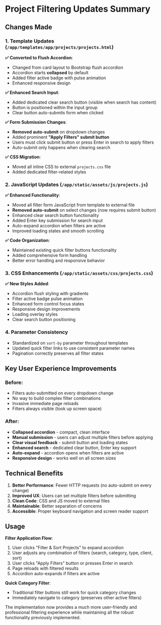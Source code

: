 # Project Filtering Updates Summary

## Changes Made

### 1. **Template Updates** (`/app/templates/app/projects/projects.html`)

**✅ Converted to Flush Accordion**:
- Changed from card layout to Bootstrap flush accordion
- Accordion starts **collapsed** by default
- Added filter active badge with pulse animation
- Enhanced responsive design

**✅ Enhanced Search Input**:
- Added dedicated clear search button (visible when search has content)
- Button is positioned within the input group
- Clear button auto-submits form when clicked

**✅ Form Submission Changes**:
- **Removed auto-submit** on dropdown changes
- Added prominent **"Apply Filters" submit button**
- Users must click submit button or press Enter in search to apply filters
- Auto-submit only happens when clearing search

**✅ CSS Migration**:
- Moved all inline CSS to external `projects.css` file
- Added dedicated filter-related styles

### 2. **JavaScript Updates** (`/app/static/assets/js/projects.js`)

**✅ Enhanced Functionality**:
- Moved all filter form JavaScript from template to external file
- **Removed auto-submit** on select changes (now requires submit button)
- Enhanced clear search button functionality
- Added Enter key submission for search input
- Auto-expand accordion when filters are active
- Improved loading states and smooth scrolling

**✅ Code Organization**:
- Maintained existing quick filter buttons functionality
- Added comprehensive form handling
- Better error handling and responsive behavior

### 3. **CSS Enhancements** (`/app/static/assets/css/projects.css`)

**✅ New Styles Added**:
- Accordion flush styling with gradients
- Filter active badge pulse animation
- Enhanced form control focus states
- Responsive design improvements
- Loading overlay styles
- Clear search button positioning

### 4. **Parameter Consistency**
- Standardized on `sort-by` parameter throughout templates
- Updated quick filter links to use consistent parameter names
- Pagination correctly preserves all filter states

## Key User Experience Improvements

### **Before**:
- Filters auto-submitted on every dropdown change
- No way to build complex filter combinations
- Invasive immediate page reloads
- Filters always visible (took up screen space)

### **After**:
- **Collapsed accordion** - compact, clean interface
- **Manual submission** - users can adjust multiple filters before applying
- **Clear visual feedback** - submit button and loading states
- **Enhanced search** - dedicated clear button, Enter key support
- **Auto-expand** - accordion opens when filters are active
- **Responsive design** - works well on all screen sizes

## Technical Benefits

1. **Better Performance**: Fewer HTTP requests (no auto-submit on every change)
2. **Improved UX**: Users can set multiple filters before submitting
3. **Clean Code**: CSS and JS moved to external files
4. **Maintainable**: Better separation of concerns
5. **Accessible**: Proper keyboard navigation and screen reader support

## Usage

**Filter Application Flow**:
1. User clicks "Filter & Sort Projects" to expand accordion
2. User adjusts any combination of filters (search, category, type, client, sort)
3. User clicks "Apply Filters" button or presses Enter in search
4. Page reloads with filtered results
5. Accordion auto-expands if filters are active

**Quick Category Filter**:
- Traditional filter buttons still work for quick category changes
- Immediately navigate to category (preserves other active filters)

The implementation now provides a much more user-friendly and professional filtering experience while maintaining all the robust functionality previously implemented.
